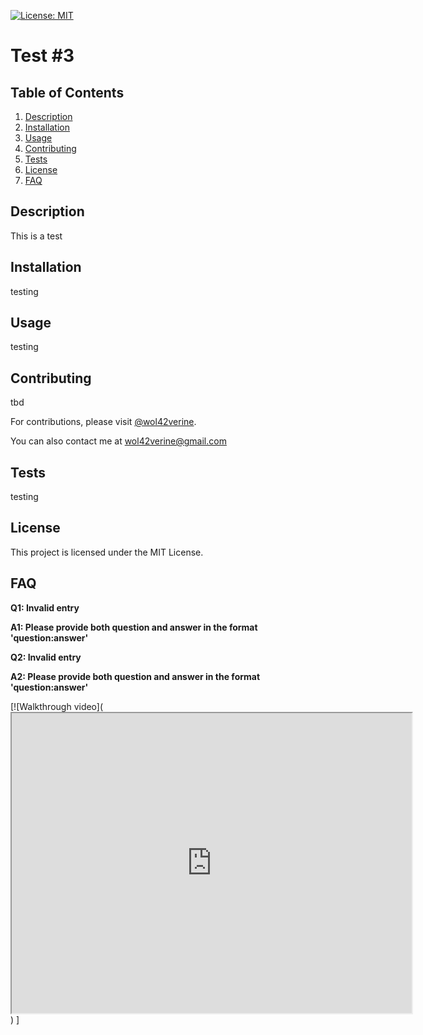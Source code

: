 [![License: MIT](https://img.shields.io/badge/License-MIT-yellow.svg)](https://opensource.org/licenses/MIT)

# Test #3


## Table of Contents
1. [Description](#description)
2. [Installation](#installation)
3. [Usage](#usage)
4. [Contributing](#contributing)
5. [Tests](#tests)
6. [License](#license)
7. [FAQ](#faq)


## Description
This is a test

## Installation
testing

## Usage
testing

## Contributing
tbd

For contributions, please visit [@wol42verine](https://github.com/wol42verine).

You can also contact me at [wol42verine@gmail.com](mailto:wol42verine@gmail.com)

## Tests
testing

## License
This project is licensed under the MIT License.

## FAQ
**Q1: Invalid entry**

**A1: Please provide both question and answer in the format 'question:answer'**

**Q2: Invalid entry**

**A2: Please provide both question and answer in the format 'question:answer'**

[![Walkthrough video](<iframe src="https://drive.google.com/file/d/11Y_RZGs4gaG2QPYgWz1rzx-pquKeRVt3/preview" width="640" height="480"></iframe>)
]